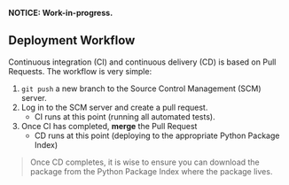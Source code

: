 **NOTICE: Work-in-progress.**

## Deployment Workflow

Continuous integration (CI) and continuous delivery (CD) is based on Pull Requests.
The workflow is very simple:

1. `git push` a new branch to the Source Control Management (SCM) server.
2. Log in to the SCM server and create a pull request.
    * CI runs at this point (running all automated tests).
3. Once CI has completed, **merge** the Pull Request
    * CD runs at this point (deploying to the appropriate Python Package Index)

> Once CD completes, it is wise to ensure you can download the package from the Python Package Index where the package lives.
